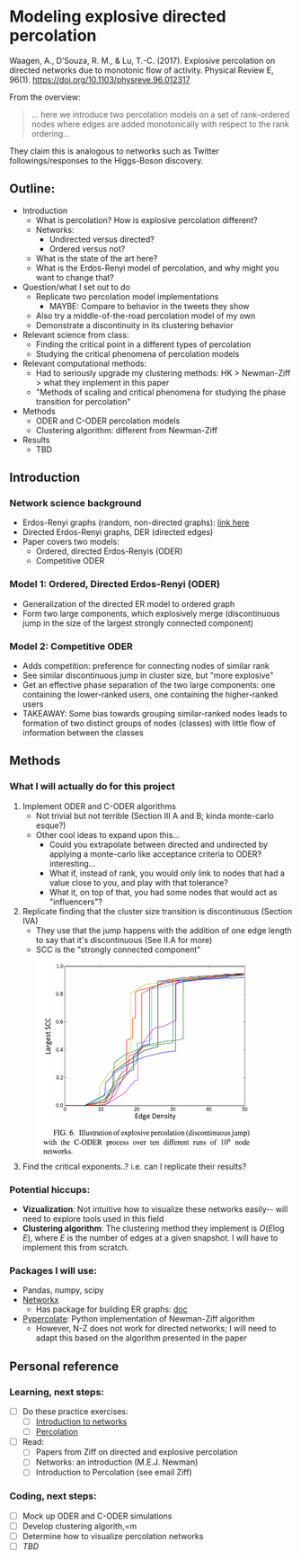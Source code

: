 # Modeling explosive directed percolation

Waagen, A., D’Souza, R. M., & Lu, T.-C. (2017). Explosive percolation on directed networks due to monotonic flow of activity. Physical Review E, 96(1). https://doi.org/10.1103/physreve.96.012317

From the overview:
> ... here we introduce two percolation models on a set of rank-ordered nodes where edges are added monotonically with respect to the rank ordering...

They claim this is analogous to networks such as Twitter followings/responses to the Higgs-Boson discovery.

## Outline:
- Introduction
  - What is percolation? How is explosive percolation different?
  - Networks:
    - Undirected versus directed?
    - Ordered versus not?
  - What is the state of the art here?
  - What is the Erdos-Renyi model of percolation, and why might you want to change that?
- Question/what I set out to do
  - Replicate two percolation model implementations
    - MAYBE: Compare to behavior in the tweets they show
  - Also try a middle-of-the-road percolation model of my own
  - Demonstrate a discontinuity in its clustering behavior
- Relevant science from class:
  - Finding the critical point in a different types of percolation
  - Studying the critical phenomena of percolation models
- Relevant computational methods:
  - Had to seriously upgrade my clustering methods: HK > Newman-Ziff > what they implement in this paper
  - "Methods of scaling and critical phenomena for studying the phase transition for percolation"
- Methods
  - ODER and C-ODER percolation models
  - Clustering algorithm: different from Newman-Ziff
- Results
  - TBD

## Introduction
### Network science background
- Erdos-Renyi graphs (random, non-directed graphs): [link here](https://en.wikipedia.org/wiki/Erd%C5%91s%E2%80%93R%C3%A9nyi_model)
- Directed Erdos-Renyi graphs, DER (directed edges)
- Paper covers two models:
  - Ordered, directed Erdos-Renyis (ODER)
  - Competitive ODER

### Model 1: Ordered, Directed Erdos-Renyi (ODER)
- Generalization of the directed ER model to ordered graph
- Form two large components, which explosively merge (discontinuous jump in the size of the largest strongly connected component)

### Model 2: Competitive ODER
- Adds competition: preference for connecting nodes of similar rank
- See similar discontinuous jump in cluster size, but "more explosive"
- Get an effective phase separation of the two large components: one containing the lower-ranked users, one containing the higher-ranked users
- TAKEAWAY: Some bias towards grouping similar-ranked nodes leads to formation of two distinct groups of nodes (classes) with little flow of information between the classes

## Methods
### What I will actually do for this project
1. Implement ODER and C-ODER algorithms
    - Not trivial but not terrible (Section III A and B; kinda monte-carlo esque?)
    - Other cool ideas to expand upon this...
      - Could you extrapolate between directed and undirected by applying a monte-carlo like acceptance criteria to ODER? interesting...
      - What if, instead of rank, you would only link to nodes that had a value close to you, and play with that tolerance?
      - What it, on top of that, you had some nodes that would act as "influencers"?
2. Replicate finding that the cluster size transition is discontinuous (Section IVA)
    - They use that the jump happens with the addition of one edge length to say that it's discontinuous (See II.A for more)
    - SCC is the "strongly connected component" <br> ![explosition](figs/explosion.png)
2. Find the critical exponents..? i.e. can I replicate their results?
<!-- 3. Investigate the rank-separation phenomena in the C-ODER process -->

### Potential hiccups:
- **Vizualization**: Not intuitive how to visualize these networks easily-- will need to explore tools used in this field
- __Clustering algorithm__: The clustering method they implement is $O(E\log{E})$, where $E$ is the number of edges at a given snapshot. I will have to implement this from scratch.

### Packages I will use:
- Pandas, numpy, scipy
- [Networkx](https://networkx.github.io/)
  - Has package for building ER graphs: [doc](https://networkx.github.io/documentation/stable/tutorial.html#graph-generators-and-graph-operations)
- [Pypercolate](http://pypercolate.readthedocs.io/en/stable/pypercolate.html): Python implementation of Newman-Ziff algorithm
  - However, N-Z does not work for directed networks; I will need to adapt this based on the algorithm presented in the paper

## Personal reference
### Learning, next steps:
- [ ] Do these practice exercises:
  - [ ] [Introduction to networks](http://pages.physics.cornell.edu/~myers/teaching/ComputationalMethods/ComputerExercises/Networks/NetworksExercise.html)
  - [ ] [Percolation](http://pages.physics.cornell.edu/~myers/teaching/ComputationalMethods/ComputerExercises/Percolation/Percolation.html)
- [ ] Read:
  - [ ] Papers from Ziff on directed and explosive percolation
  - [ ] Networks: an introduction (M.E.J. Newman)
  - [ ] Introduction to Percolation (see email Ziff)

### Coding, next steps:
- [ ] Mock up ODER and C-ODER simulations
- [ ] Develop clustering algorith,=m
- [ ] Determine how to visualize percolation networks
- [ ] *TBD*
